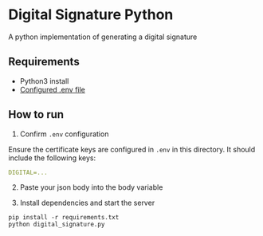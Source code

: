 # Digital Signature Python

A python implementation of generating a digital signature

## Requirements

- Python3 install
- [Configured .env file](../README.md)

## How to run

1. Confirm `.env` configuration

Ensure the certificate keys are configured in `.env` in this directory. It should include the following keys:

```yaml
DIGITAL=...
```

2. Paste your json body into the body variable

3. Install dependencies and start the server

```
pip install -r requirements.txt
python digital_signature.py
```
